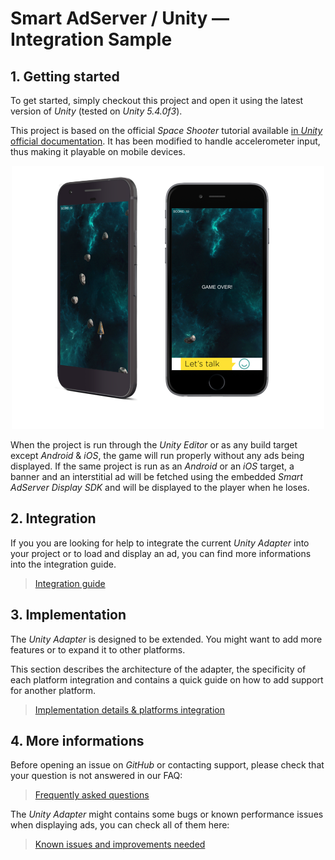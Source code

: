 # Smart AdServer / Unity — Integration Sample

## 1. Getting started

To get started, simply checkout this project and open it using the latest version of _Unity_ (tested on *Unity 5.4.0f3*).

This project is based on the official _Space Shooter_ tutorial available [in _Unity_ official documentation](https://unity3d.com/learn/tutorials/projects/space-shooter-tutorial). It has been modified to handle accelerometer input, thus making it playable on mobile devices.

<p align="center">
  <img src="Images/devices.png" alt="Android & iOS running the sample"/>
</p>

When the project is run through the _Unity Editor_ or as any build target except _Android_ & _iOS_, the game will run properly without any ads being displayed. If the same project is run as an _Android_ or an _iOS_ target, a banner and an interstitial ad will be fetched using the embedded _Smart AdServer Display SDK_ and will be displayed to the player when he loses.

## 2. Integration

If you you are looking for help to integrate the current _Unity Adapter_ into your project or to load and display an ad, you can find more informations into the integration guide.

> [Integration guide](integration.md)

## 3. Implementation

The _Unity Adapter_ is designed to be extended. You might want to add more features or to expand it to other platforms.

This section describes the architecture of the adapter, the specificity of each platform integration and contains a quick guide on how to add support for another platform.

> [Implementation details & platforms integration](implementation.md)

## 4. More informations

Before opening an issue on _GitHub_ or contacting support, please check that your question is not answered in our FAQ:

> [Frequently asked questions](faq.md)

The _Unity Adapter_ might contains some bugs or known performance issues when displaying ads, you can check all of them here:

> [Known issues and improvements needed](known_issues.md)
